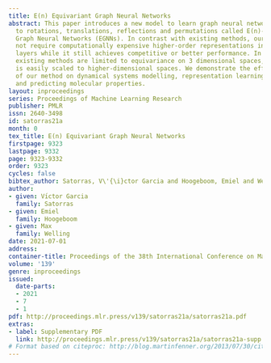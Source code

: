 ```yaml
---
title: E(n) Equivariant Graph Neural Networks
abstract: This paper introduces a new model to learn graph neural networks equivariant
  to rotations, translations, reflections and permutations called E(n)-Equivariant
  Graph Neural Networks (EGNNs). In contrast with existing methods, our work does
  not require computationally expensive higher-order representations in intermediate
  layers while it still achieves competitive or better performance. In addition, whereas
  existing methods are limited to equivariance on 3 dimensional spaces, our model
  is easily scaled to higher-dimensional spaces. We demonstrate the effectiveness
  of our method on dynamical systems modelling, representation learning in graph autoencoders
  and predicting molecular properties.
layout: inproceedings
series: Proceedings of Machine Learning Research
publisher: PMLR
issn: 2640-3498
id: satorras21a
month: 0
tex_title: E(n) Equivariant Graph Neural Networks
firstpage: 9323
lastpage: 9332
page: 9323-9332
order: 9323
cycles: false
bibtex_author: Satorras, V\'{\i}ctor Garcia and Hoogeboom, Emiel and Welling, Max
author:
- given: Vı́ctor Garcia
  family: Satorras
- given: Emiel
  family: Hoogeboom
- given: Max
  family: Welling
date: 2021-07-01
address:
container-title: Proceedings of the 38th International Conference on Machine Learning
volume: '139'
genre: inproceedings
issued:
  date-parts:
  - 2021
  - 7
  - 1
pdf: http://proceedings.mlr.press/v139/satorras21a/satorras21a.pdf
extras:
- label: Supplementary PDF
  link: http://proceedings.mlr.press/v139/satorras21a/satorras21a-supp.pdf
# Format based on citeproc: http://blog.martinfenner.org/2013/07/30/citeproc-yaml-for-bibliographies/
---
```

